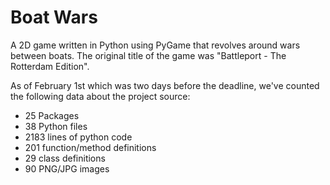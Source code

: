 # Boat Wars
A 2D game written in Python using PyGame that revolves around wars between boats. The original title of the game was "Battleport - The Rotterdam Edition".

As of February 1st which was two days before the deadline, we've counted the following data about the project source:

* 25 Packages
* 38 Python files
* 2183 lines of python code
* 201 function/method definitions
* 29 class definitions
* 90 PNG/JPG images
